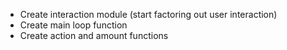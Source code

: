* Create interaction module (start factoring out user interaction)
* Create main loop function
* Create action and amount functions